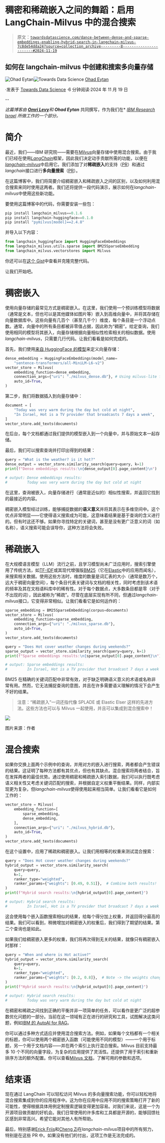 # 稠密和稀疏嵌入之间的舞蹈：启用 LangChain-Milvus 中的混合搜索

> 原文：[`towardsdatascience.com/dance-between-dense-and-sparse-embeddings-enabling-hybrid-search-in-langchain-milvus-7c8de54dda24?source=collection_archive---------8-----------------------#2024-11-19`](https://towardsdatascience.com/dance-between-dense-and-sparse-embeddings-enabling-hybrid-search-in-langchain-milvus-7c8de54dda24?source=collection_archive---------8-----------------------#2024-11-19)

## 如何在 langchain-milvus 中创建和搜索多向量存储

[](https://ohadeytan.medium.com/?source=post_page---byline--7c8de54dda24--------------------------------)![Ohad Eytan](https://ohadeytan.medium.com/?source=post_page---byline--7c8de54dda24--------------------------------)[](https://towardsdatascience.com/?source=post_page---byline--7c8de54dda24--------------------------------)![Towards Data Science](https://towardsdatascience.com/?source=post_page---byline--7c8de54dda24--------------------------------) [Ohad Eytan](https://ohadeytan.medium.com/?source=post_page---byline--7c8de54dda24--------------------------------)

·发表于 [Towards Data Science](https://towardsdatascience.com/?source=post_page---byline--7c8de54dda24--------------------------------) ·6 分钟阅读·2024 年 11 月 19 日

--

*这篇博客由* [***Omri Levy***](https://www.linkedin.com/in/levyomri/)*和* ***Ohad Eytan*** 共同撰写，作为我们在* [*IBM Research Israel*](https://research.ibm.com/labs/israel) *所做工作的一个部分。*

# 简介

最近，我们——IBM 研究院——需要在[*Milvus*](https://milvus.io/)向量存储中使用混合搜索。由于我们已经在使用[*LangChain*](https://www.langchain.com/)框架，因此我们决定动手贡献所需的功能，以便在[*langchain-milvus*](https://github.com/langchain-ai/langchain-milvus)中启用它。我们添加了对**稀疏嵌入**的支持（[PR](https://github.com/langchain-ai/langchain/pull/25284)）和通过*langchain*接口进行**多向量搜索**（[PR](https://github.com/langchain-ai/langchain-milvus/pull/11)）。

在这篇博客中，我们将简要介绍稠密嵌入和稀疏嵌入之间的区别，以及如何利用混合搜索来同时使用这两者。我们还将提供一段代码演示，展示如何在*langchain-milvus*中使用这些新功能。

要使用这篇博客中的代码，你需要安装一些包：

```py
pip install langchain_milvus==0.1.6
pip install langchain-huggingface==0.1.0
pip install "pymilvus[model]==2.4.8"
```

并导入以下内容：

```py
from langchain_huggingface import HuggingFaceEmbeddings
from langchain_milvus.utils.sparse import BM25SparseEmbedding
from langchain_milvus.vectorstores import Milvus
```

你还可以在[这个 Gist](https://gist.github.com/omriel1/3b8ea57cc14b896237c47d5417eaec8f)中查看并克隆完整代码。

让我们开始吧。

# 稠密嵌入

使用向量存储的最常见方式是稠密嵌入。在这里，我们使用一个预训练模型将数据（通常是文本，但也可以是其他媒体如图片等）嵌入到高维向量中，并将其存储在向量数据库中。这些向量有几百个（甚至几千个）维度，每个条目是一个浮动点数。通常，向量中的所有条目都被非零值占据，因此称为“稠密”。给定查询，我们使用相同的模型将其嵌入，向量存储根据向量相似性检索相关的相似数据。使用*langchain-milvus*，只需要几行代码。让我们看看是如何完成的。

首先，我们使用[来自 HuggingFace 的模型](https://huggingface.co/sentence-transformers/all-MiniLM-L6-v2)来定义向量存储：

```py
dense_embedding = HuggingFaceEmbeddings(model_name=
    "sentence-transformers/all-MiniLM-L6-v2")
vector_store = Milvus(
    embedding_function=dense_embedding,
    connection_args={"uri": "./milvus_dense.db"}, # Using milvus-lite for simplicity
    auto_id=True,
)
```

第二步，我们将数据插入到向量存储中：

```py
document = [
    "Today was very warm during the day but cold at night",
    "In Israel, Hot is a TV provider that broadcasts 7 days a week",
]
vector_store.add_texts(documents)
```

在后台，每个文档都通过我们提供的模型嵌入到一个向量中，并与原始文本一起存储。

最后，我们可以搜索查询并打印出得到的结果：

```py
query = "What is the weather? is it hot?"
dense_output = vector_store.similarity_search(query=query, k=1)
print(f"Dense embeddings results:\n{dense_output[0].page_content}\n")

# output: Dense embeddings results: 
#         Today was very warm during the day but cold at night
```

在这里，查询被嵌入，向量存储进行（通常是近似的）相似性搜索，并返回它找到的最接近的内容。

稠密嵌入模型经过训练，能够捕捉数据的**语义意义**并将其表示在多维空间中。这个优点非常明显——它使得语义搜索成为可能，这意味着结果是基于查询的含义进行的。但有时这还不够。如果你寻找特定的关键词，甚至是没有更广泛意义的词（如名称），语义搜索可能会误导你，这种方法将会失败。

# 稀疏嵌入

在大规模语言模型（LLM）流行之前，且学习模型尚未广泛应用时，搜索引擎使用了传统方法，如[TF-IDF](https://en.wikipedia.org/wiki/Tf%E2%80%93idf)或其现代增强版[BM25](https://en.wikipedia.org/wiki/Okapi_BM25)（它在[Elastic](https://www.elastic.co/blog/practical-bm25-part-1-how-shards-affect-relevance-scoring-in-elasticsearch)中的应用而闻名），来搜索相关数据。使用这些方法时，维度的数量是词汇表的大小（通常是数万个，远大于稠密向量空间），每个条目代表关键词与文档的相关性，同时考虑到该术语的频率及其在文档语料库中的稀有性。对于每个数据点，大多数条目都是零（对于不出现的词），因此被称为“稀疏”。尽管在底层实现有所不同，但通过*langchain-milvus*接口，它变得非常相似。让我们看看它是如何运作的：

```py
sparse_embedding = BM25SparseEmbedding(corpus=documents)
vector_store = Milvus(
    embedding_function=sparse_embedding,
    connection_args={"uri": "./milvus_sparse.db"},
    auto_id=True,
)
vector_store.add_texts(documents)

query = "Does Hot cover weather changes during weekends?"
sparse_output = vector_store.similarity_search(query=query, k=1)
print(f"Sparse embeddings results:\n{sparse_output[0].page_content}\n")

# output: Sparse embeddings results:
#         In Israel, Hot is a TV provider that broadcast 7 days a week
```

BM25 在精确的关键词匹配中非常有效，对于缺乏明确语义意义的术语或名称非常有用。然而，它无法捕捉查询的意图，并且在许多需要语义理解的情况下会产生不好的结果。

> 注意：“稀疏嵌入”一词还指代像 SPLADE 或 Elastic Elser 这样的先进方法。这些方法也可以与 Milvus 一起使用，并且可以集成到混合搜索中！

![](img/1ae4c985d8d5a4981502aa1df9fbc7e6.png)

图片来源：作者

# 混合搜索

如果你交换上面两个示例中的查询，并用对方的嵌入进行搜索，两者都会产生错误的结果。这证明了每种方法都有其优点，但也有其缺点。混合搜索将两者结合，旨在发挥两者的最佳优势。通过使用稠密和稀疏嵌入索引数据，我们可以执行既考虑语义相关性又考虑关键词匹配的搜索，并根据自定义权重平衡结果。同样，内部实现更为复杂，但*langchain-milvus*使得使用起来相当简单。让我们看看它是如何工作的：

```py
vector_store = Milvus(
    embedding_function=[
        sparse_embedding,
        dense_embedding,
    ],
    connection_args={"uri": "./milvus_hybrid.db"}, 
    auto_id=True,
)
vector_store.add_texts(documents)
```

在这个设置中，应用了稀疏和稠密嵌入。让我们用相等的权重来测试混合搜索：

```py
query = "Does Hot cover weather changes during weekends?"
hybrid_output = vector_store.similarity_search(
    query=query,
    k=1,
    ranker_type="weighted",
    ranker_params={"weights": [0.49, 0.51]},  # Combine both results!
)
print(f"Hybrid search results:\n{hybrid_output[0].page_content}")

# output: Hybrid search results:
#         In Israel, Hot is a TV provider that broadcast 7 days a week
```

这会使用每个嵌入函数搜索相似的结果，给每个得分加上权重，并返回得分最高的结果。我们可以看到，稍微增加对稠密嵌入的权重后，我们得到了期望的结果。第二个查询也是如此。

如果我们给稠密嵌入更多的权重，我们将再次得到无关的结果，就像只有稠密嵌入时那样：

```py
query = "When and where is Hot active?"
hybrid_output = vector_store.similarity_search(
    query=query,
    k=1,
    ranker_type="weighted",
    ranker_params={"weights": [0.2, 0.8]},  # Note -> the weights changed
)
print(f"Hybrid search results:\n{hybrid_output[0].page_content}")

# output: Hybrid search results:
#         Today was very warm during the day but cold at night
```

在稠密和稀疏之间找到正确的平衡并非一项简单的任务，可以看作是更广泛的超参数优化问题的一部分。当前在这一领域有正在进行的研究和工具，试图解决这类问题，例如[IBM 的 AutoAI for RAG](https://dataplatform.cloud.ibm.com/docs/content/wsj/analyze-data/autoai-programming-rag.html?context=wx&audience=wdp#autorag-implement)。

你可以通过多种方式适应并使用混合搜索方法。例如，如果每个文档都有一个相关的标题，你可以使用两个稠密嵌入函数（可能使用不同的模型）——一个用于标题，另一个用于文档内容——并在两个索引上执行混合搜索。Milvus 目前支持最多 10 个不同的向量字段，为复杂的应用提供了灵活性。还提供了用于索引和重新排序方法的额外配置。你可以查看[Milvus 文档](https://milvus.io/docs/multi-vector-search.md)，了解可用的参数和选项。

# 结束语

现在通过 LangChain 可以轻松访问 Milvus 的多向量搜索功能，你可以轻松地将混合搜索集成到你的应用程序中。这为你在应用中应用不同的搜索策略打开了新的可能性，使得根据具体用例定制搜索逻辑变得更加容易。对我们来说，这是一个为开源项目做贡献的好机会。我们日常使用的许多库和工具都是开源的，能够回馈社区感到非常高兴。希望它能对其他人有所帮助。

最后，特别感谢[Erick Friis](https://github.com/efriis)和[Cheng Zi](https://github.com/zc277584121)在*langchain-milvus*项目中的所有努力，特别是在这些 PR 中。如果没有他们的付出，这项工作是无法完成的。
